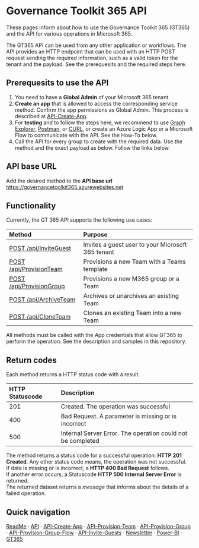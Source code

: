 # Governance Toolkit 365 API

These pages inform about how to use the Governance Toolkit 365 (GT365) and the API for various operations in Microsoft 365..

The GT365 API can be used from any other application or workflows. The API provides an HTTP endpoint that can be used with an HTTP POST request sending the required information, such as a valid token for the tenant and the payload. See the prerequesits and the required steps here.

## Prerequesits to use the API

1. You need to have a **Global Admin** of your Microsoft 365 tenant.
2. **Create an app** that is allowed to access the corresponding service method. Confirm the app permissions as Global Admin. This process is described at [API-Create-App](./API-create-app.md).
3. For **testing** and to follow the steps here, we recommend to use [Graph Explorer](http://aka.ms/ge), [Postman](https://www.getpostman.com/downloads/), or [CURL](https://curl.haxx.se/windows/), or create an Azure Logic App or a Microsoft Flow to communicate with the API. See the How-To below.
4. Call the API for every group to create with the required data. Use the method and the exact payload as below. Follow the links below.

## API base URL

Add the desired method to the **API base url** https://governancetoolkit365.azurewebsites.net
## Functionality

Currently, the GT 365 API supports the following use cases:

| Method | Purpose |
|:----|:------|
| [POST /api/InviteGuest](./API-invite-guest.md) | Invites a guest user to your Microsoft 365 tenant |
| [POST /api/ProvisionTeam](./API-provision-team.md) | Provisions a new Team with a Teams template |
| [POST /api/ProvisionGroup](./API-provision-group.md) | Provisions a new M365 group or a Team |
| [POST /api/ArchiveTeam](./API-archive-team.md) | Archives or unarchives an existing Team |
| [POST /api/CloneTeam](.API-clone-team.md/) | Clones an existing Team into a new Team |

All methods must be called with the App credentials that allow GT365 to perform the operation. See the description and samples in this repository.

## Return codes

Each method returns a HTTP status code with a result.

| HTTP Statuscode | Description |
|:----|:------|
| 201 | Created. The operation was successful |
| 400 | Bad Request. A parameter is missing or is incorrect |
| 500 | Internal Server Error. The operation could not be completed |

The method returns a status code for a successful operation: **HTTP 201 Created**.
Any other status code means, the operation was not successful.  
If data is missing or is incorrect, a **HTTP 400 Bad Request** follows.  
If another error occurs, a Statuscode **HTTP 500 Internal Server Error** is returned.  
The returned dataset returns a *message* that informs about the details of a failed operation.  

## Quick navigation

[ReadMe](https://github.com/delegate365/GovernanceToolkit365/) &middot; [API](./API.md) &middot; [API-Create-App](./API-create-app.md) &middot; [API-Provision-Team](./API-provision-team.md) &middot; [API-Provision-Group](./API-provision-group.md) &middot; [API-Provision-Group-Flow](./API-provision-group-flow.md) &middot; [API-Invite-Guests](./API-invite-guest.md) &middot; [Newsletter](./newsletter.md) &middot; [Power-BI](./power-bi.md) &middot; [GT365](https://governancetoolkit365.com/)
